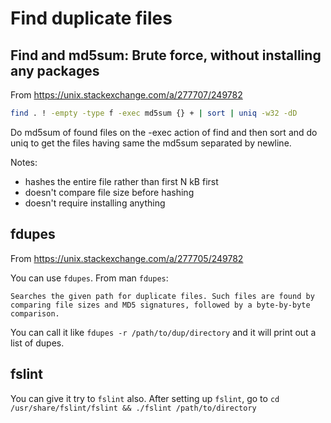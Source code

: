 # Find duplicate files


## Find and md5sum: Brute force, without installing any packages

From https://unix.stackexchange.com/a/277707/249782

```bash
find . ! -empty -type f -exec md5sum {} + | sort | uniq -w32 -dD
```

Do md5sum of found files on the -exec action of find and then sort and do uniq to get the
files having same the md5sum separated by newline.

Notes:
- hashes the entire file rather than first N kB first
- doesn't compare file size before hashing
- doesn't require installing anything


## fdupes

From https://unix.stackexchange.com/a/277705/249782


You can use `fdupes`. From man `fdupes`:

    Searches the given path for duplicate files. Such files are found by comparing file sizes and MD5 signatures, followed by a byte-by-byte comparison.

You can call it like `fdupes -r /path/to/dup/directory` and it will print out a list of dupes.

## fslint

You can give it try to `fslint` also. After setting up `fslint`, go to `cd /usr/share/fslint/fslint && ./fslint /path/to/directory`
